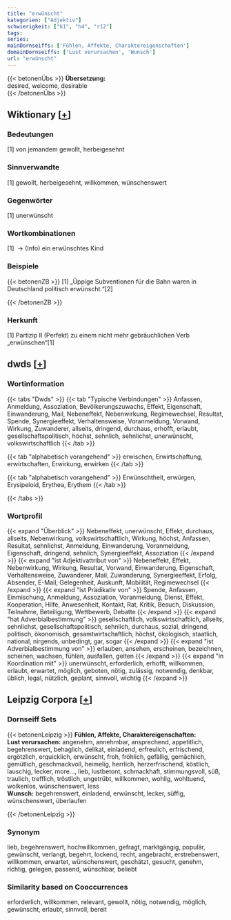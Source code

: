 ```yaml
---
title: "erwünscht"
kategorien: ["Adjektiv"]
schwierigkeit: ["k1", "h4", "r12"]
tags:
series:
mainDornseiffs: ['Fühlen, Affekte, Charaktereigenschaften']
domainDornseiffs: ['Lust verursachen', 'Wunsch']
url: "erwünscht"
---
```


{{< betonenÜbs >}}
**Übersetzung:**  
desired, welcome, desirable  
{{< /betonenÜbs >}}

## Wiktionary [[+](https://de.wiktionary.org/wiki/erwünscht)]

### Bedeutungen
[1] von jemandem gewollt, herbeigesehnt  

### Sinnverwandte
[1] gewollt, herbeigesehnt, willkommen, wünschenswert  

### Gegenwörter
[1] unerwünscht  

### Wortkombinationen
[1]  -> (Info) ein erwünschtes Kind  

### Beispiele
{{< betonenZB >}}
[1] „Üppige Subventionen für die Bahn waren in Deutschland politisch erwünscht.“[2]  

{{< /betonenZB >}}
### Herkunft
[1] Partizip II (Perfekt) zu einem nicht mehr gebräuchlichen Verb „erwünschen“[1]  



## dwds [[+](https://www.dwds.de/wb/erwünscht)]

### Wortinformation
{{< tabs "Dwds" >}}
{{< tab "Typische Verbindungen" >}}
Anfassen, Anmeldung, Assoziation, Bevölkerungszuwachs, Effekt, Eigenschaft, Einwanderung, Mail, Nebeneffekt, Nebenwirkung, Regimewechsel, Resultat, Spende, Synergieeffekt, Verhaltensweise, Voranmeldung, Vorwand, Wirkung, Zuwanderer, allseits, dringend, durchaus, erhofft, erlaubt, gesellschaftspolitisch, höchst, sehnlich, sehnlichst, unerwünscht, volkswirtschaftlich
{{< /tab >}}

{{< tab "alphabetisch vorangehend" >}}
erwischen, Erwirtschaftung, erwirtschaften, Erwirkung, erwirken
{{< /tab >}}

{{< tab "alphabetisch vorangehend" >}}
Erwünschtheit, erwürgen, Erysipeloid, Erythea, Erythem
{{< /tab >}}

{{< /tabs >}}

### Wortprofil
{{< expand "Überblick" >}} Nebeneffekt, unerwünscht, Effekt, durchaus, allseits, Nebenwirkung, volkswirtschaftlich, Wirkung, höchst, Anfassen, Resultat, sehnlichst, Anmeldung, Einwanderung, Voranmeldung, Eigenschaft, dringend, sehnlich, Synergieeffekt, Assoziation {{< /expand >}}
{{< expand "ist Adjektivattribut von" >}} Nebeneffekt, Effekt, Nebenwirkung, Wirkung, Resultat, Vorwand, Einwanderung, Eigenschaft, Verhaltensweise, Zuwanderer, Mail, Zuwanderung, Synergieeffekt, Erfolg, Absender, E-Mail, Gelegenheit, Auskunft, Mobilität, Regimewechsel {{< /expand >}}
{{< expand "ist Prädikativ von" >}} Spende, Anfassen, Einmischung, Anmeldung, Assoziation, Voranmeldung, Dienst, Effekt, Kooperation, Hilfe, Anwesenheit, Kontakt, Rat, Kritik, Besuch, Diskussion, Teilnahme, Beteiligung, Wettbewerb, Debatte {{< /expand >}}
{{< expand "hat Adverbialbestimmung" >}} gesellschaftlich, volkswirtschaftlich, allseits, sehnlichst, gesellschaftspolitisch, sehnlich, durchaus, sozial, dringend, politisch, ökonomisch, gesamtwirtschaftlich, höchst, ökologisch, staatlich, national, nirgends, unbedingt, gar, sogar {{< /expand >}}
{{< expand "ist Adverbialbestimmung von" >}} erlauben, ansehen, erscheinen, bezeichnen, scheinen, wachsen, fühlen, ausfallen, gelten {{< /expand >}}
{{< expand "in Koordination mit" >}} unerwünscht, erforderlich, erhofft, willkommen, erlaubt, erwartet, möglich, geboten, nötig, zulässig, notwendig, denkbar, üblich, legal, nützlich, geplant, sinnvoll, wichtig {{< /expand >}}

## Leipzig Corpora [[+](https://corpora.uni-leipzig.de/en/res?word=erwünscht&corpusId=deu_newscrawl-public_2018)]

### Dornseiff Sets
{{< betonenLeipzig >}}
**Fühlen, Affekte, Charaktereigenschaften:**  
**Lust verursachen:** angenehm, annehmbar, ansprechend, appetitlich, begehrenswert, behaglich, delikat, einladend, erfreulich, erfrischend, ergötzlich, erquicklich, erwünscht, froh, fröhlich, gefällig, gemächlich, gemütlich, geschmackvoll, heimelig, herrlich, herzerfrischend, köstlich, lauschig, lecker, more..., lieb, lustbetont, schmackhaft, stimmungsvoll, süß, traulich, trefflich, tröstlich, ungetrübt, willkommen, wohlig, wohltuend, wolkenlos, wünschenswert, less  
**Wunsch:** begehrenswert, einladend, erwünscht, lecker, süffig, wünschenswert, überlaufen  

{{< /betonenLeipzig >}}

### Synonym
lieb, begehrenswert, hochwillkommen, gefragt, marktgängig, populär, gewünscht, verlangt, begehrt, lockend, recht, angebracht, erstrebenswert, willkommen, erwartet, wünschenswert, geschätzt, gesucht, genehm, richtig, gelegen, passend, wünschbar, beliebt


### Similarity based on Cooccurrences
erforderlich, willkommen, relevant, gewollt, nötig, notwendig, möglich, gewünscht, erlaubt, sinnvoll, bereit

